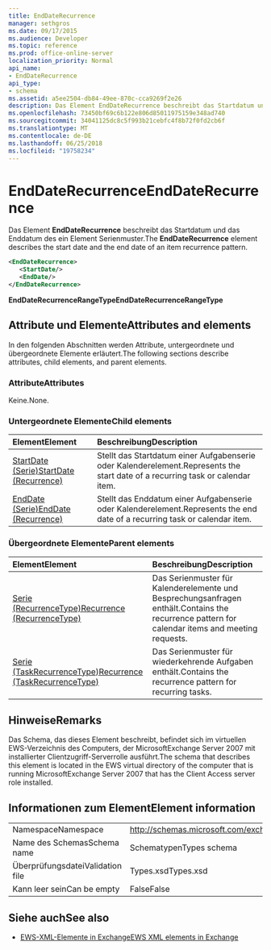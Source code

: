 ```yaml
---
title: EndDateRecurrence
manager: sethgros
ms.date: 09/17/2015
ms.audience: Developer
ms.topic: reference
ms.prod: office-online-server
localization_priority: Normal
api_name:
- EndDateRecurrence
api_type:
- schema
ms.assetid: a5ee2504-db84-49ee-870c-cca9269f2e26
description: Das Element EndDateRecurrence beschreibt das Startdatum und das Enddatum des ein Element Serienmuster.
ms.openlocfilehash: 73450bf69c6b122e806d85011975159e348ad740
ms.sourcegitcommit: 34041125dc8c5f993b21cebfc4f8b72f0fd2cb6f
ms.translationtype: MT
ms.contentlocale: de-DE
ms.lasthandoff: 06/25/2018
ms.locfileid: "19758234"
---
```

# <a name="enddaterecurrence"></a><span data-ttu-id="e5565-103">EndDateRecurrence</span><span class="sxs-lookup"><span data-stu-id="e5565-103">EndDateRecurrence</span></span>

<span data-ttu-id="e5565-104">Das Element **EndDateRecurrence** beschreibt das Startdatum und das Enddatum des ein Element Serienmuster.</span><span class="sxs-lookup"><span data-stu-id="e5565-104">The **EndDateRecurrence** element describes the start date and the end date of an item recurrence pattern.</span></span> 
  
```xml
<EndDateRecurrence>
   <StartDate/>
   <EndDate/>
</EndDateRecurrence>
```

 <span data-ttu-id="e5565-105">**EndDateRecurrenceRangeType**</span><span class="sxs-lookup"><span data-stu-id="e5565-105">**EndDateRecurrenceRangeType**</span></span>
## <a name="attributes-and-elements"></a><span data-ttu-id="e5565-106">Attribute und Elemente</span><span class="sxs-lookup"><span data-stu-id="e5565-106">Attributes and elements</span></span>

<span data-ttu-id="e5565-107">In den folgenden Abschnitten werden Attribute, untergeordnete und übergeordnete Elemente erläutert.</span><span class="sxs-lookup"><span data-stu-id="e5565-107">The following sections describe attributes, child elements, and parent elements.</span></span>
  
### <a name="attributes"></a><span data-ttu-id="e5565-108">Attribute</span><span class="sxs-lookup"><span data-stu-id="e5565-108">Attributes</span></span>

<span data-ttu-id="e5565-109">Keine.</span><span class="sxs-lookup"><span data-stu-id="e5565-109">None.</span></span>
  
### <a name="child-elements"></a><span data-ttu-id="e5565-110">Untergeordnete Elemente</span><span class="sxs-lookup"><span data-stu-id="e5565-110">Child elements</span></span>

|<span data-ttu-id="e5565-111">**Element**</span><span class="sxs-lookup"><span data-stu-id="e5565-111">**Element**</span></span>|<span data-ttu-id="e5565-112">**Beschreibung**</span><span class="sxs-lookup"><span data-stu-id="e5565-112">**Description**</span></span>|
|:-----|:-----|
|[<span data-ttu-id="e5565-113">StartDate (Serie)</span><span class="sxs-lookup"><span data-stu-id="e5565-113">StartDate (Recurrence)</span></span>](startdate-recurrence.md) <br/> |<span data-ttu-id="e5565-114">Stellt das Startdatum einer Aufgabenserie oder Kalenderelement.</span><span class="sxs-lookup"><span data-stu-id="e5565-114">Represents the start date of a recurring task or calendar item.</span></span>  <br/> |
|[<span data-ttu-id="e5565-115">EndDate (Serie)</span><span class="sxs-lookup"><span data-stu-id="e5565-115">EndDate (Recurrence)</span></span>](enddate-recurrence.md) <br/> |<span data-ttu-id="e5565-116">Stellt das Enddatum einer Aufgabenserie oder Kalenderelement.</span><span class="sxs-lookup"><span data-stu-id="e5565-116">Represents the end date of a recurring task or calendar item.</span></span>  <br/> |
   
### <a name="parent-elements"></a><span data-ttu-id="e5565-117">Übergeordnete Elemente</span><span class="sxs-lookup"><span data-stu-id="e5565-117">Parent elements</span></span>

|<span data-ttu-id="e5565-118">**Element**</span><span class="sxs-lookup"><span data-stu-id="e5565-118">**Element**</span></span>|<span data-ttu-id="e5565-119">**Beschreibung**</span><span class="sxs-lookup"><span data-stu-id="e5565-119">**Description**</span></span>|
|:-----|:-----|
|[<span data-ttu-id="e5565-120">Serie (RecurrenceType)</span><span class="sxs-lookup"><span data-stu-id="e5565-120">Recurrence (RecurrenceType)</span></span>](recurrence-recurrencetype.md) <br/> |<span data-ttu-id="e5565-121">Das Serienmuster für Kalenderelemente und Besprechungsanfragen enthält.</span><span class="sxs-lookup"><span data-stu-id="e5565-121">Contains the recurrence pattern for calendar items and meeting requests.</span></span>  <br/> |
|[<span data-ttu-id="e5565-122">Serie (TaskRecurrenceType)</span><span class="sxs-lookup"><span data-stu-id="e5565-122">Recurrence (TaskRecurrenceType)</span></span>](recurrence-taskrecurrencetype.md) <br/> |<span data-ttu-id="e5565-123">Das Serienmuster für wiederkehrende Aufgaben enthält.</span><span class="sxs-lookup"><span data-stu-id="e5565-123">Contains the recurrence pattern for recurring tasks.</span></span>  <br/> |
   
## <a name="remarks"></a><span data-ttu-id="e5565-124">Hinweise</span><span class="sxs-lookup"><span data-stu-id="e5565-124">Remarks</span></span>

<span data-ttu-id="e5565-125">Das Schema, das dieses Element beschreibt, befindet sich im virtuellen EWS-Verzeichnis des Computers, der MicrosoftExchange Server 2007 mit installierter Clientzugriff-Serverrolle ausführt.</span><span class="sxs-lookup"><span data-stu-id="e5565-125">The schema that describes this element is located in the EWS virtual directory of the computer that is running MicrosoftExchange Server 2007 that has the Client Access server role installed.</span></span>
  
## <a name="element-information"></a><span data-ttu-id="e5565-126">Informationen zum Element</span><span class="sxs-lookup"><span data-stu-id="e5565-126">Element information</span></span>

|||
|:-----|:-----|
|<span data-ttu-id="e5565-127">Namespace</span><span class="sxs-lookup"><span data-stu-id="e5565-127">Namespace</span></span>  <br/> |http://schemas.microsoft.com/exchange/services/2006/types  <br/> |
|<span data-ttu-id="e5565-128">Name des Schemas</span><span class="sxs-lookup"><span data-stu-id="e5565-128">Schema name</span></span>  <br/> |<span data-ttu-id="e5565-129">Schematypen</span><span class="sxs-lookup"><span data-stu-id="e5565-129">Types schema</span></span>  <br/> |
|<span data-ttu-id="e5565-130">Überprüfungsdatei</span><span class="sxs-lookup"><span data-stu-id="e5565-130">Validation file</span></span>  <br/> |<span data-ttu-id="e5565-131">Types.xsd</span><span class="sxs-lookup"><span data-stu-id="e5565-131">Types.xsd</span></span>  <br/> |
|<span data-ttu-id="e5565-132">Kann leer sein</span><span class="sxs-lookup"><span data-stu-id="e5565-132">Can be empty</span></span>  <br/> |<span data-ttu-id="e5565-133">False</span><span class="sxs-lookup"><span data-stu-id="e5565-133">False</span></span>  <br/> |
   
## <a name="see-also"></a><span data-ttu-id="e5565-134">Siehe auch</span><span class="sxs-lookup"><span data-stu-id="e5565-134">See also</span></span>



- [<span data-ttu-id="e5565-135">EWS-XML-Elemente in Exchange</span><span class="sxs-lookup"><span data-stu-id="e5565-135">EWS XML elements in Exchange</span></span>](ews-xml-elements-in-exchange.md)

